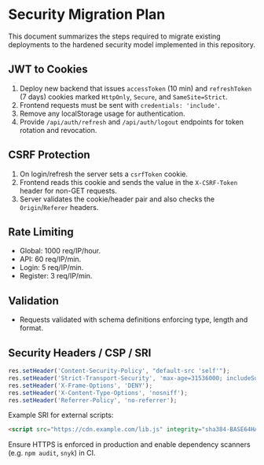 # Security Migration Plan

This document summarizes the steps required to migrate existing deployments to the hardened security model implemented in this repository.

## JWT to Cookies
1. Deploy new backend that issues `accessToken` (10 min) and `refreshToken` (7 days) cookies marked `HttpOnly`, `Secure`, and `SameSite=Strict`.
2. Frontend requests must be sent with `credentials: 'include'`.
3. Remove any localStorage usage for authentication.
4. Provide `/api/auth/refresh` and `/api/auth/logout` endpoints for token rotation and revocation.

## CSRF Protection
1. On login/refresh the server sets a `csrfToken` cookie.
2. Frontend reads this cookie and sends the value in the `X-CSRF-Token` header for non-GET requests.
3. Server validates the cookie/header pair and also checks the `Origin`/`Referer` headers.

## Rate Limiting
- Global: 1000 req/IP/hour.
- API: 60 req/IP/min.
- Login: 5 req/IP/min.
- Register: 3 req/IP/min.

## Validation
- Requests validated with schema definitions enforcing type, length and format.

## Security Headers / CSP / SRI
```js
res.setHeader('Content-Security-Policy', "default-src 'self'");
res.setHeader('Strict-Transport-Security', 'max-age=31536000; includeSubDomains');
res.setHeader('X-Frame-Options', 'DENY');
res.setHeader('X-Content-Type-Options', 'nosniff');
res.setHeader('Referrer-Policy', 'no-referrer');
```

Example SRI for external scripts:
```html
<script src="https://cdn.example.com/lib.js" integrity="sha384-BASE64HASH" crossorigin="anonymous"></script>
```

Ensure HTTPS is enforced in production and enable dependency scanners (e.g. `npm audit`, `snyk`) in CI.
